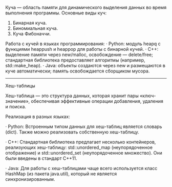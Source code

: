 

Куча — область памяти для динамического выделения данных во время выполнения программы. Основные виды куч:

1. Бинарная куча.
2. Биномиальная куча.
3. Куча Фибоначчи.

Работа с кучей в языках программирования:
· Python: модуль heapq с функциями heappush и heappop для работы с бинарной кучей.
· C++: выделение памяти через new/malloc, освобождение — delete/free; стандартная библиотека предоставляет алгоритмы (например, std::make_heap).
· Java: объекты создаются через new и размещаются в куче автоматически; память освобождается сборщиком мусора.

---

Хеш-таблицы

Хеш-таблица — это структура данных, которая хранит пары «ключ-значение», обеспечивая эффективные операции добавления, удаления и поиска.

Реализация в разных языках:

· Python: Встроенным типом данных для хеш-таблиц является словарь (dict). Также можно реализовать собственную хеш-таблицу.
 
· C++: Стандартная библиотека предлагает несколько контейнеров, реализующих хеш-таблицу: std::unordered_map (неупорядоченное отображение) и std::unordered_set (неупорядоченное множество). Они были введены в стандарт C++11.
  
· Java: Для работы с хеш-таблицами чаще всего используется класс HashMap (из пакета java.util), который не является синхронизированным.
  
